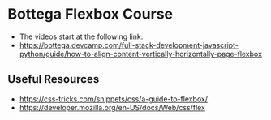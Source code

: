 # Bottega Flexbox Course
- The videos start at the following link:
- https://bottega.devcamp.com/full-stack-development-javascript-python/guide/how-to-align-content-vertically-horizontally-page-flexbox

## Useful Resources
- https://css-tricks.com/snippets/css/a-guide-to-flexbox/
- https://developer.mozilla.org/en-US/docs/Web/css/flex